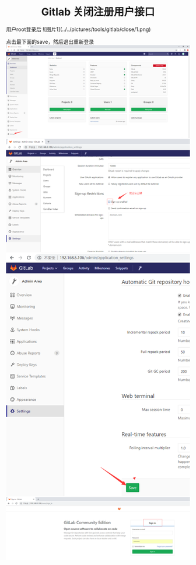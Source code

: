 <center><h1>Gitlab 关闭注册用户接口</h1></center>
用户root登录后
![图片1](../../pictures/tools/gitlab/close/1.png)

点击最下面的save，然后退出重新登录
![图片2](../../pictures/tools/gitlab/close/2.png)
![图片3](../../pictures/tools/gitlab/close/3.png)
![图片4](../../pictures/tools/gitlab/close/4.png)
![图片5](../../pictures/tools/gitlab/close/5.png)
